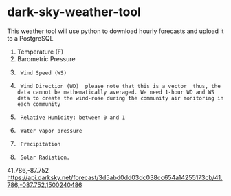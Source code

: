 # dark-sky-weather-tool
This weather tool will use python to download hourly forecasts and upload it to a PostgreSQL
1) Temperature (F) 
2) Barometric Pressure
3)      Wind Speed (WS)
4)      Wind Direction (WD)  please note that this is a vector  thus, the data cannot be mathematically averaged. We need 1-hour WD and WS data to create the wind-rose during the community air monitoring in each community
5)      Relative Humidity: between 0 and 1
6)      Water vapor pressure
7)      Precipitation
8)      Solar Radiation.

41.786,-87.752
  https://api.darksky.net/forecast/3d5abd0dd03dc038cc654a14255173cb/41.786,-087.752,1500240486
